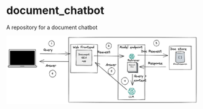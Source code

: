 # document_chatbot
A repository for a document chatbot

![alt text](assets/architecture.png "Architecture diagram for SageMaker implementation")
